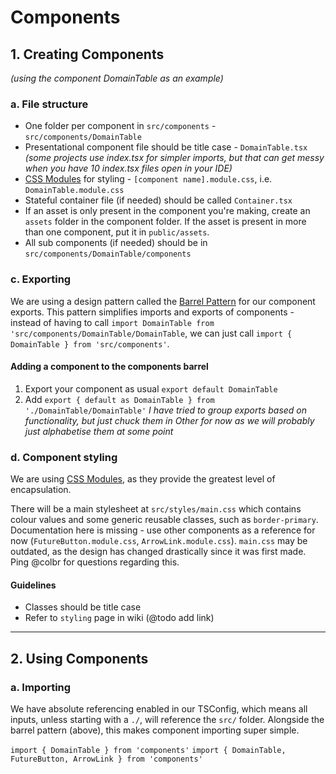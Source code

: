 # Components

## 1. Creating Components

*(using the component DomainTable as an example)*

### a. File structure

* One folder per component in `src/components` - `src/components/DomainTable`
* Presentational component file should be title case - `DomainTable.tsx` *(some projects use index.tsx for simpler imports, but that can get messy when you have 10 index.tsx files open in your IDE)*
* [CSS Modules](https://create-react-app.dev/docs/adding-a-css-modules-stylesheet/) for styling - `[component name].module.css`, i.e. `DomainTable.module.css`
* Stateful container file (if needed) should be called `Container.tsx`
* If an asset is only present in the component you're making, create an `assets` folder in the component folder. If the asset is present in more than one component, put it in `public/assets`.
* All sub components (if needed) should be in `src/components/DomainTable/components`

### c. Exporting

We are using a design pattern called the [Barrel Pattern](https://basarat.gitbook.io/typescript/main-1/barrel) for our component exports. This pattern simplifies imports and exports of components - instead of having to call `import DomainTable from 'src/components/DomainTable/DomainTable`, we can just call `import { DomainTable } from 'src/components'`.

#### Adding a component to the components barrel

1. Export your component as usual `export default DomainTable`
2. Add `export { default as DomainTable } from './DomainTable/DomainTable'`
*I have tried to group exports based on functionality, but just chuck them in Other for now as we will probably just alphabetise them at some point*

### d. Component styling

We are using [CSS Modules](https://create-react-app.dev/docs/adding-a-css-modules-stylesheet/), as they provide the greatest level of encapsulation.

There will be a main stylesheet at `src/styles/main.css` which contains colour values and some generic reusable classes, such as `border-primary`. Documentation here is missing - use other components as a reference for now (`FutureButton.module.css`, `ArrowLink.module.css`). `main.css` may be outdated, as the design has changed drastically since it was first made. Ping @colbr for questions regarding this.

#### Guidelines
* Classes should be title case
* Refer to `styling` page in wiki (@todo add link)

---

## 2. Using Components

### a. Importing

We have absolute referencing enabled in our TSConfig, which means all inputs, unless starting with a `./`, will reference the `src/` folder. Alongside the barrel pattern (above), this makes component importing super simple.

`import { DomainTable } from 'components'`
`import { DomainTable, FutureButton, ArrowLink } from 'components'`
